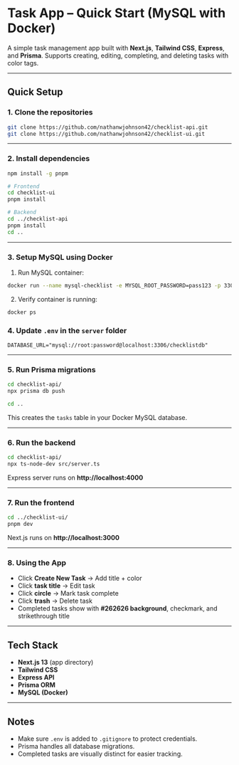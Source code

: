 # Task App – Quick Start (MySQL with Docker)

A simple task management app built with **Next.js**, **Tailwind CSS**, **Express**, and **Prisma**. Supports creating, editing, completing, and deleting tasks with color tags.

---

## Quick Setup

### 1. Clone the repositories

```bash
git clone https://github.com/nathanwjohnson42/checklist-api.git
git clone https://github.com/nathanwjohnson42/checklist-ui.git

```

---

### 2. Install dependencies

```bash
npm install -g pnpm

# Frontend
cd checklist-ui
pnpm install

# Backend
cd ../checklist-api
pnpm install
cd ..
```

---

### 3. Setup MySQL using Docker

1. Run MySQL container:

```bash
docker run --name mysql-checklist -e MYSQL_ROOT_PASSWORD=pass123 -p 3306:3306 -d mysql:8
```

2. Verify container is running:

```bash
docker ps
```

### 4. Update `.env` in the `server` folder

```env
DATABASE_URL="mysql://root:password@localhost:3306/checklistdb"
```

---

### 5. Run Prisma migrations

```bash
cd checklist-api/
npx prisma db push

cd ..
```

This creates the `tasks` table in your Docker MySQL database.

---

### 6. Run the backend

```bash
cd checklist-api/
npx ts-node-dev src/server.ts
```

Express server runs on **http://localhost:4000**

---

### 7. Run the frontend

```bash
cd ../checklist-ui/
pnpm dev
```

Next.js runs on **http://localhost:3000**

---

### 8. Using the App

- Click **Create New Task** → Add title + color  
- Click **task title** → Edit task  
- Click **circle** → Mark task complete  
- Click **trash** → Delete task  
- Completed tasks show with **#262626 background**, checkmark, and strikethrough title  

---

## Tech Stack

- **Next.js 13** (app directory)  
- **Tailwind CSS**  
- **Express API**  
- **Prisma ORM**  
- **MySQL (Docker)**  

---

## Notes

- Make sure `.env` is added to `.gitignore` to protect credentials.  
- Prisma handles all database migrations.  
- Completed tasks are visually distinct for easier tracking.